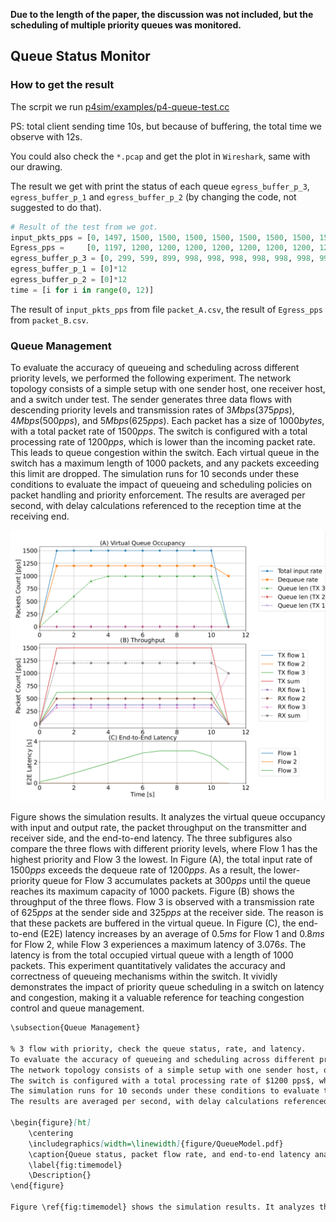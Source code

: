 **Due to the length of the paper, the discussion was not included, but the scheduling of multiple priority queues was monitored.**

## Queue Status Monitor

### How to get the result

The scrpit we run [p4sim/examples/p4-queue-test.cc](https://github.com/HapCommSys/p4sim/blob/main/examples/p4-queue-test.cc)

PS: total client sending time 10s, but because of buffering, the total time we observe with 12s.

You could also check the `*.pcap` and get the plot in `Wireshark`, same with our drawing.

The result we get with print the status of each queue `egress_buffer_p_3`, `egress_buffer_p_1` and `egress_buffer_p_2` (by changing the code, not suggested to do that).

```python
# Result of the test from we got.
input_pkts_pps = [0, 1497, 1500, 1500, 1500, 1500, 1500, 1500, 1500, 1500, 1500, 0]
Egress_pps =     [0, 1197, 1200, 1200, 1200, 1200, 1200, 1200, 1200, 1200, 1200, 999]
egress_buffer_p_3 = [0, 299, 599, 899, 998, 998, 998, 998, 998, 998, 998, 0]
egress_buffer_p_1 = [0]*12
egress_buffer_p_2 = [0]*12
time = [i for i in range(0, 12)]
```

The result of `input_pkts_pps` from file `packet_A.csv`, the result of `Egress_pps` from `packet_B.csv`.


### Queue Management


To evaluate the accuracy of queueing and scheduling across different priority levels, we performed the following experiment.
The network topology consists of a simple setup with one sender host, one receiver host, and a switch under test. The sender generates three data flows with descending priority levels and transmission rates of $3 Mbps (375 pps)$, $4 Mbps (500 pps)$, and $5 Mbps (625 pps)$. Each packet has a size of $1000 bytes$, with a total packet rate of $1500 pps$.
The switch is configured with a total processing rate of $1200 pps$, which is lower than the incoming packet rate. This leads to queue congestion within the switch. Each virtual queue in the switch has a maximum length of 1000 packets, and any packets exceeding this limit are dropped. 
The simulation runs for 10 seconds under these conditions to evaluate the impact of queueing and scheduling policies on packet handling and priority enforcement. 
The results are averaged per second, with delay calculations referenced to the reception time at the receiving end.


![Figure: Queue status, packet flow rate, and end-to-end latency analysis](queuemodel.png)

Figure shows the simulation results. It analyzes the virtual queue occupancy with input and output rate, the packet throughput on the transmitter and receiver side, and the end-to-end latency. The three subfigures also compare the three flows with different priority levels, where Flow 1 has the highest priority and Flow 3 the lowest. In Figure (A), the total input rate of $1500 pps$ exceeds the dequeue rate of $1200 pps$. As a result, the lower-priority queue for Flow 3 accumulates packets at $300 pps$ until the queue reaches its maximum capacity of 1000 packets. Figure (B) shows the throughput of the three flows. Flow 3 is observed with a transmission rate of $625 pps$ at the sender side and $325 pps$ at the receiver side. The reason is that these packets are buffered in the virtual queue. In Figure (C), the end-to-end (E2E) latency increases by an average of $0.5 ms$ for Flow 1 and $0.8 ms$ for Flow 2, while Flow 3 experiences a maximum latency of $3.076 s$. The latency is from the total occupied virtual queue with a length of 1000 packets. This experiment quantitatively validates the accuracy and correctness of queueing mechanisms within the switch. It vividly demonstrates the impact of priority queue scheduling in a switch on latency and congestion, making it a valuable reference for teaching congestion control and queue management.

```markdown
\subsection{Queue Management}

% 3 flow with priority, check the queue status, rate, and latency.
To evaluate the accuracy of queueing and scheduling across different priority levels, we performed the following experiment.
The network topology consists of a simple setup with one sender host, one receiver host, and a switch under test. The sender generates three data flows with descending priority levels and transmission rates of $3 Mbps (375 pps)$, $4 Mbps (500 pps)$, and $5 Mbps (625 pps)$. Each packet has a size of $1000 bytes$, with a total packet rate of $1500 pps$.
The switch is configured with a total processing rate of $1200 pps$, which is lower than the incoming packet rate. This leads to queue congestion within the switch. Each virtual queue in the switch has a maximum length of 1000 packets, and any packets exceeding this limit are dropped. 
The simulation runs for 10 seconds under these conditions to evaluate the impact of queueing and scheduling policies on packet handling and priority enforcement. 
The results are averaged per second, with delay calculations referenced to the reception time at the receiving end.

\begin{figure}[ht]
    \centering
    \includegraphics[width=\linewidth]{figure/QueueModel.pdf}
    \caption{Queue status, packet flow rate, and end-to-end latency analysis}
    \label{fig:timemodel}
    \Description{}
\end{figure}

Figure \ref{fig:timemodel} shows the simulation results. It analyzes the virtual queue occupancy with input and output rate, the packet throughput on the transmitter and receiver side, and the end-to-end latency. The three subfigures also compare the three flows with different priority levels, where Flow 1 has the highest priority and Flow 3 the lowest. In Figure (A), the total input rate of $1500 pps$ exceeds the dequeue rate of $1200 pps$. As a result, the lower-priority queue for Flow 3 accumulates packets at $300 pps$ until the queue reaches its maximum capacity of 1000 packets. Figure (B) shows the throughput of the three flows. Flow 3 is observed with a transmission rate of $625 pps$ at the sender side and $325 pps$ at the receiver side. The reason is that these packets are buffered in the virtual queue. In Figure (C), the end-to-end (E2E) latency increases by an average of $0.5 ms$ for Flow 1 and $0.8 ms$ for Flow 2, while Flow 3 experiences a maximum latency of $3.076 s$. The latency is from the total occupied virtual queue with a length of 1000 packets. This experiment quantitatively validates the accuracy and correctness of queueing mechanisms within the switch. It vividly demonstrates the impact of priority queue scheduling in a switch on latency and congestion, making it a valuable reference for teaching congestion control and queue management.
```

